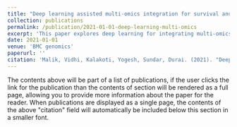 ```yaml
---
title: "Deep learning assisted multi-omics integration for survival and drug-response prediction in breast cancer"
collection: publications
permalink: /publication/2021-01-01-deep-learning-multi-omics
excerpt: 'This paper explores deep learning for integrating multi-omics data to predict survival and drug response in breast cancer.'
date: 2021-01-01
venue: 'BMC genomics'
paperurl: ''
citation: 'Malik, Vidhi, Kalakoti, Yogesh, Sundar, Durai. (2021). "Deep learning assisted multi-omics integration for survival and drug-response prediction in breast cancer." <i>BMC genomics</i>. 22(1), 214.'
---
```


The contents above will be part of a list of publications, if the user clicks the link for the publication than the contents of section will be rendered as a full page, allowing you to provide more information about the paper for the reader. When publications are displayed as a single page, the contents of the above "citation" field will automatically be included below this section in a smaller font.
